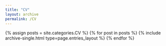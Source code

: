 ```yaml
---
title: "CV"
layout: archive
permalink: /CV
---
```



{% assign posts = site.categories.CV %}
{% for post in posts %} {% include archive-single.html type=page.entries_layout %} {% endfor %}